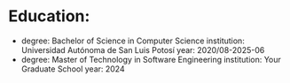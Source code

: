 # Education:
  - degree: Bachelor of Science in Computer Science
    institution: Universidad Autónoma de San Luis Potosí
    year: 2020/08-2025-06
  - degree: Master of Technology in Software Engineering
    institution: Your Graduate School
    year: 2024
